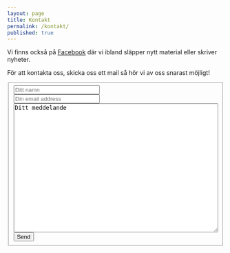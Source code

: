 ```yaml
---
layout: page
title: Kontakt
permalink: /kontakt/
published: true
---
```


Vi finns också på [Facebook](https://www.facebook.com/Vittra-543481875853831/) där vi ibland släpper nytt material eller skriver nyheter.

För att kontakta oss, skicka oss ett mail så hör vi av oss snarast möjligt!

<form id="formaction" class="form-horizontal" method="POST">
<fieldset>
  <div class="form-group">
    <input style="width: 200px;" type="text" name="name" placeholder="Ditt namn">
  </div>
  <div class="form-group">
    <input style="width: 200px;" type="email" name="_replyto" placeholder="Din email address">
  </div>
  <div class="form-group">
    <textarea style="width: 100%;height:300px" class="form-control" id="textarea" name="message">Ditt meddelande</textarea>
  </div>
  <div class="form-group">
    <input type="submit" value="Send">
  </div>
    <input type="text" name="_gotcha" style="display:none" />
    <input type="hidden" name="_next" value="/l"/>
</fieldset>
</form>

<script>
    var contactform =  document.getElementById('formaction');
    contactform.setAttribute('action', '//formspree.io/' + 'vittrafolkmusik' + '@' + 'gmail' + '.' + 'com');
</script>
